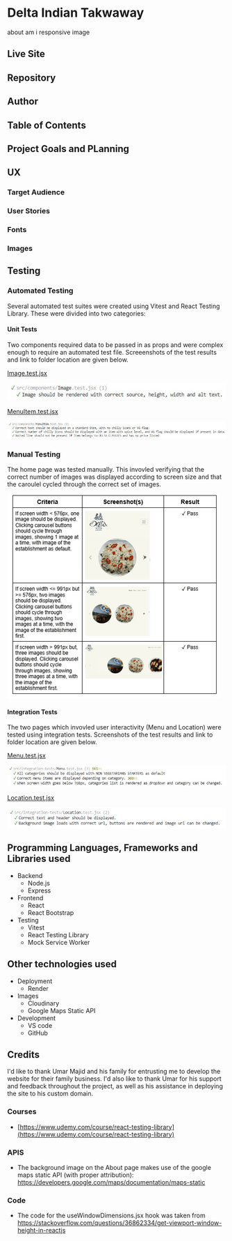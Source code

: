 # Delta Indian Takwaway
about
am i responsive image

## Live Site

## Repository

## Author

## Table of Contents

## Project Goals and PLanning

## UX

### Target Audience

### User Stories

### Fonts

### Images

## Testing
### Automated Testing
Several automated test suites were created using Vitest and React Testing Library. These were divided into two categories:
#### Unit Tests
Two components required data to be passed in as props and were complex enough to require an automated test file. Screeenshots of the test results and link to folder location are given below.


[Image.test.jsx](https://github.com/AlexSmall96/Delta-Indian-Takeaway/blob/main/src/components/Image.test.jsx)

![](documentation/testing/Image.jpg)

[MenuItem.test.jsx](https://github.com/AlexSmall96/Delta-Indian-Takeaway/blob/main/src/components/MenuItem.test.jsx)

![](documentation/testing/MenuItem.jpg)

### Manual Testing
The home page was tested manually. This invovled verifying that the correct number of images was displayed according to screen size and that the caroulel cycled through the correct set of images. 

![](documentation/testing/homepage.gif)

#### Integration Tests
The two pages which invovled user interactivity (Menu and Location) were tested using integration tests.
Screenshots of the test results and link to folder location are given below.

[Menu.test.jsx](https://github.com/AlexSmall96/Delta-Indian-Takeaway/blob/main/src/integration-tests/Menu.test.jsx)

![](documentation/testing/Menu.jpg)

[Location.test.jsx](https://github.com/AlexSmall96/Delta-Indian-Takeaway/blob/main/src/integration-tests/Location.test.jsx)

![](documentation/testing/Location.jpg)

## Programming Languages, Frameworks and Libraries used
- Backend
    - Node.js
    - Express
- Frontend
    - React
    - React Bootstrap
- Testing
    - Vitest
    - React Testing Library
    - Mock Service Worker
## Other technologies used
- Deployment
    - Render
- Images
    - Cloudinary
    - Google Maps Static API
- Development
    - VS code
    - GitHub
## Credits
I'd like to thank Umar Majid and his family for entrusting me to develop the website for their family business. I'd also like to thank Umar for his support and feedback throughout the project, as well as his assistance in deploying the site to his custom domain.
### Courses
- [https://www.udemy.com/course/react-testing-library](https://www.udemy.com/course/react-testing-library)
### APIS
- The background image on the About page makes use of the google maps static API (with proper attribution): https://developers.google.com/maps/documentation/maps-static

### Code
- The code for the useWindowDimensions.jsx hook was taken from https://stackoverflow.com/questions/36862334/get-viewport-window-height-in-reactjs